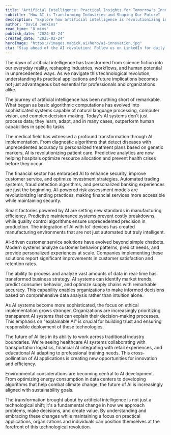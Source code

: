 ```yaml
---
title: "Artificial Intelligence: Practical Insights for Tomorrow's Innovation"
subtitle: "How AI is Transforming Industries and Shaping Our Future"
description: "Explore how artificial intelligence is revolutionizing industries and shaping our future. From healthcare to manufacturing, discover the practical applications and emerging trends in AI technology that are transforming how we work and live."
author: "David Jenkins"
read_time: "8 mins"
publish_date: "2024-02-24"
created_date: "2025-02-24"
heroImage: "https://images.magick.ai/hero/ai-innovation.jpg"
cta: "Stay ahead of the AI revolution! Follow us on LinkedIn for daily insights into the latest developments in artificial intelligence and their practical applications across industries."
---
```


The dawn of artificial intelligence has transformed from science fiction into our everyday reality, reshaping industries, workflows, and human potential in unprecedented ways. As we navigate this technological revolution, understanding its practical applications and future implications becomes not just advantageous but essential for professionals and organizations alike.

The journey of artificial intelligence has been nothing short of remarkable. What began as basic algorithmic computations has evolved into sophisticated systems capable of natural language processing, computer vision, and complex decision-making. Today's AI systems don't just process data; they learn, adapt, and in many cases, outperform human capabilities in specific tasks.

The medical field has witnessed a profound transformation through AI implementation. From diagnostic algorithms that detect diseases with unprecedented accuracy to personalized treatment plans based on genetic markers, AI is revolutionizing patient care. Predictive analytics are now helping hospitals optimize resource allocation and prevent health crises before they occur.

The financial sector has embraced AI to enhance security, improve customer service, and optimize investment strategies. Automated trading systems, fraud detection algorithms, and personalized banking experiences are just the beginning. AI-powered risk assessment models are revolutionizing lending practices, making financial services more accessible while maintaining security.

Smart factories powered by AI are setting new standards in manufacturing efficiency. Predictive maintenance systems prevent costly breakdowns, while quality control algorithms ensure unprecedented precision in production. The integration of AI with IoT devices has created manufacturing environments that are not just automated but truly intelligent.

AI-driven customer service solutions have evolved beyond simple chatbots. Modern systems analyze customer behavior patterns, predict needs, and provide personalized experiences at scale. Companies implementing these solutions report significant improvements in customer satisfaction and retention rates.

The ability to process and analyze vast amounts of data in real-time has transformed business strategy. AI systems can identify market trends, predict consumer behavior, and optimize supply chains with remarkable accuracy. This capability enables organizations to make informed decisions based on comprehensive data analysis rather than intuition alone.

As AI systems become more sophisticated, the focus on ethical implementation grows stronger. Organizations are increasingly prioritizing transparent AI systems that can explain their decision-making processes. This emphasis on "explainable AI" is crucial for building trust and ensuring responsible deployment of these technologies.

The future of AI lies in its ability to work across traditional industry boundaries. We're seeing healthcare AI systems collaborating with transportation logistics, financial AI integrating with retail experiences, and educational AI adapting to professional training needs. This cross-pollination of AI applications is creating new opportunities for innovation and efficiency.

Environmental considerations are becoming central to AI development. From optimizing energy consumption in data centers to developing algorithms that help combat climate change, the future of AI is increasingly aligned with sustainability goals.

The transformation brought about by artificial intelligence is not just a technological shift; it's a fundamental change in how we approach problems, make decisions, and create value. By understanding and embracing these changes while maintaining a focus on practical applications, organizations and individuals can position themselves at the forefront of this technological revolution.